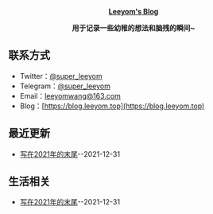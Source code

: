 **<p align="center">[Leeyom's Blog](https://blog.leeyom.top)</p>**
**<p align="center">用于记录一些幼稚的想法和脑残的瞬间~</p>**

## 联系方式
- Twitter：[@super_leeyom](https://twitter.com/super_leeyom)
- Telegram：[@super_leeyom](https://t.me/super_leeyom)
- Email：[leeyomwang@163.com](mailto:leeyomwang@163.com)
- Blog：[https://blog.leeyom.top](https://blog.leeyom.top)
## 最近更新
- [写在2021年的末尾](https://github.com/xiejuqiang/blog/issues/1)--2021-12-31
## 生活相关
- [写在2021年的末尾](https://github.com/xiejuqiang/blog/issues/1)--2021-12-31
